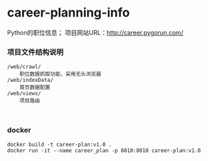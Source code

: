 # career-planning-info
Python的职位信息；
项目网站URL：http://career.pygorun.com/


### 项目文件结构说明
```text
/web/crawl/
    职位数据抓取功能，采用无头浏览器
/web/indexData/
    首页数据配置
/web/views/
    项目路由



```



### docker 
```shell script
docker build -t career-plan:v1.0 .
docker run -it --name career_plan -p 8010:8010 career-plan:v1.0


```